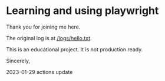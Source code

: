 # Learning and using playwright

Thank you for joining me here. 

The original log is at [/logs/hello.txt](/logs/hello.txt).

This is an educational project. 
It is not production ready. 

Sincerely,

2023-01-29 actions update

